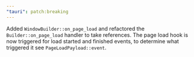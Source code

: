 ```yaml
---
"tauri": patch:breaking
---
```


Added `WindowBuilder::on_page_load` and refactored the `Builder::on_page_load` handler to take references.
The page load hook is now triggered for load started and finished events, to determine what triggered it see `PageLoadPayload::event`.

